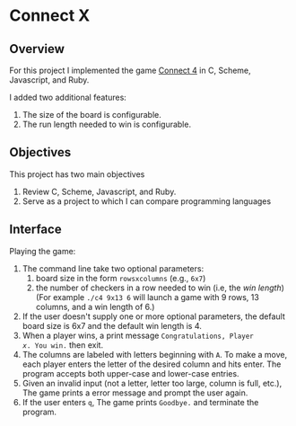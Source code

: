 # Connect X



## Overview

For this project I implemented the game [Connect 4](https://kevinshannon.dev/connect4) in C, Scheme, Javascript, and Ruby. 

I added two additional features:
1. The size of the board is configurable.
2. The run length needed to win is configurable.


## Objectives

This project has two main objectives
1. Review C, Scheme, Javascript, and Ruby.
2. Serve as a project to which I can compare programming languages


## Interface

Playing the game:
1. The command line take two optional parameters:
   1. board size in the form `rowsxcolumns` (e.g., `6x7`)
   2. the number of checkers in a row needed to win (i.e, the _win length_)
   (For example `./c4 9x13 6` will launch a game with 9 rows, 13 columns, and a win length of 6.)
2. If the user doesn't supply one or more optional parameters, the default board size is 6x7 and the default win length is 4.
3. When a player wins, a print message <code>Congratulations, Player <em>x</em>. You win.</code> then exit.
4. The columns are labeled with letters beginning with `A`.  To make a move, each player enters the letter of the desired column and hits enter. The program accepts both upper-case and lower-case entries.
5. Given an invalid input (not a letter, letter too large, column is full, etc.), The game prints a error message and prompt the user again.
6. If the user enters `q`, The game prints `Goodbye.` and terminate the program.
